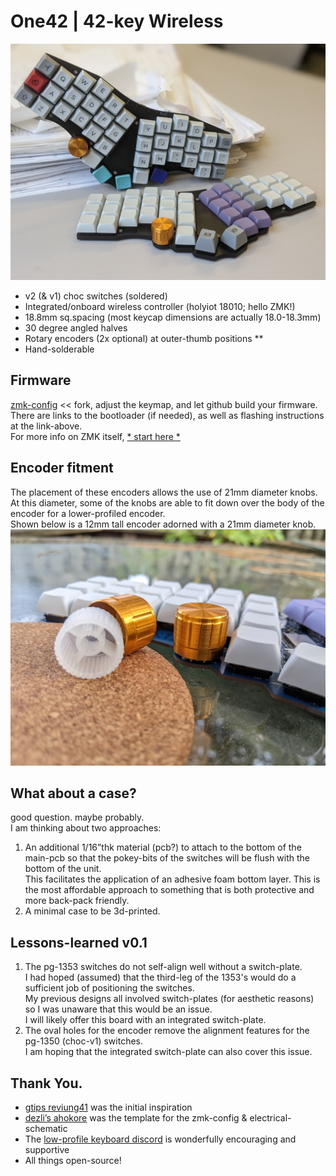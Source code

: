 # One42 | 42-key Wireless
![image](photos/PXL_20211208_155453569.jpg)

- v2 (& v1) choc switches (soldered)
- Integrated/onboard wireless controller (holyiot 18010; hello ZMK!)
- 18.8mm sq.spacing (most keycap dimensions are actually 18.0-18.3mm)
- 30 degree angled halves
- Rotary encoders (2x optional) at outer-thumb positions **
- Hand-solderable

## Firmware
[zmk-config](https://github.com/cyril279/zmk-config-one42) << fork, adjust the keymap, and let github build your firmware.  
There are links to the bootloader (if needed), as well as flashing instructions at the link-above.  
For more info on ZMK itself, [* start here *](https://zmk.dev/docs)  

## Encoder fitment
The placement of these encoders allows the use of 21mm diameter knobs.  
  At this diameter, some of the knobs are able to fit down over the body of the encoder for a lower-profiled encoder.  
  Shown below is a 12mm tall encoder adorned with a 21mm diameter knob.  
![image](photos/PXL_20211120_181101689.jpg)

## What about a case?
good question. maybe probably.  
I am thinking about two approaches:  
1) An additional 1/16”thk material (pcb?) to attach to the bottom of the main-pcb so that the pokey-bits of the switches will be flush with the bottom of the unit.  
    This facilitates the application of an adhesive foam bottom layer.  This is the most affordable approach to something that is both protective and more back-pack friendly.  
2) A minimal case to be 3d-printed.

## Lessons-learned v0.1
1) The pg-1353 switches do not self-align well without a switch-plate.  
  I had hoped (assumed) that the third-leg of the 1353's would do a sufficient job of positioning the switches.  
  My previous designs all involved switch-plates (for aesthetic reasons) so I was unaware that this would be an issue.    
  I will likely offer this board with an integrated switch-plate.  
2) The oval holes for the encoder remove the alignment features for the pg-1350 (choc-v1) switches.  
  I am hoping that the integrated switch-plate can also cover this issue.  

## Thank You.
- [gtips reviung41](https://github.com/gtips/reviung) was the initial inspiration  
- [dezli’s ahokore](https://github.com/dezlidezlidezli/ahokore) was the template for the zmk-config & electrical-schematic  
- The [low-profile keyboard discord](https://discord.gg/eEK5yUh) is wonderfully encouraging and supportive  
- All things open-source!  
